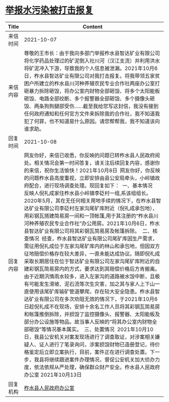 # <a href="http://www.shangluo.gov.cn/zmhd/ldxxxx.jsp?urltype=leadermail.LeaderMailContentUrl&wbtreeid=1112&leadermailid=7970">举报水污染被打击报复</a>
|Title|Content|
|:---:|---|
|来信时间|2021-10-07|
|来信内容|尊敬的王市长：由于我向多部门举报柞水县智达矿业有限公司将化学药品处理过的矿泥倒入社川河（汉江支流）并利用洪水将矿泥冲入下游，导致我的个人信息被泄漏。2021年10月6日，柞水县智达矿业有限公司对我打击报复。将我带领五家贫困户所建立的柞水县川河种养殖农民专业合作社两座办公室打砸暴力拆除砸毁，将办公室内财物全部砸毁、将多个太阳能板砸毁、电路全部绞断、多个报警器全部砸毁、多个摄像头砸毁、两条狗狗腿部受伤……截至我给您写这封信，我没有接到任何政府通知和任何官方文件来拆除我的合作社，我不知道我犯了何罪，也不知道是什么原因。请您帮帮我，我不知道该向谁求助。|
|回复时间|2021-10-08|
|回复内容|网友你好，来信已收悉，你反映的问题已转柞水县人民政府阅处。相关情况会第一时间答复，请关注后续回复内容，感谢你的来信，祝你生活愉快！2021年10月8日  网友你好，你反映的问题柞水县高度重视，立即安排由县公安局牵头，小岭镇政府配合，进行现场调查处理。现回复如下：  一、基本情况   反映人倪礼成家住柞水县小岭镇李砭村一组,系该组组长。2020年5月，其在无任何相关用地手续的情况下，在柞水县智达矿业有限公司李砭村左家沟尾矿库附近（倪礼成承包地），用彩钢瓦搭建简易房一间和一顶帐篷,用于其注册的“柞水县川河种养殖农民专业合作社”办公用房。2021年10月6日，柞水县智达矿业有限公司将其彩钢瓦简易房及帐篷拆除。  二、核查情况  经查，柞水县智达矿业有限公司尾矿库因生产需求，需征用倪礼成位于左家沟尾矿库内的林山和承包地，但因双方征地赔偿价格存在较大差异，一直未能达成协议。随即倪礼成采取长期居住在位于智达矿业有限公司左家沟尾矿库附近的自建彩钢瓦简易房内的方式，要求达到其赔偿价格后方肯搬离。由于近期汛情雨水较多，进入左家沟的道路被水毁中断，且极有可能发生滑坡、泥石流等次生灾害，加之其与家人上下山一直使用该尾矿库输矿管道攀爬，存在较大安全隐患。柞水县智达矿业有限公司在多次劝阻无效的情况下，于2021年10月6日趁倪礼成不在现场，安排十余名工作人员将其彩钢瓦简易房和帐篷推倒拆除，并损毁了监控摄像头、报警器、太阳能板及部分办公设施等物品。故当事人反映的“将其办公室内财物全部砸毁”等情况基本属实。  三、处置情况  2021年10月10日，我县公安机关对案发现场进行了调查取证，对涉案相关嫌疑人、证人进行了笔录询问，涉案损毁财物已造册登记，待价格鉴定后立即立案执行，目前，案件正在进行调查处置。下一步，我县将继续跟进案件办理情况，督促公安机关加大侦办力度，依法依规从严处理，确保群众财产安全。柞水县人民政府办公室 2021年10月13日|
|回复机构|<a href="../../categories/agencies/柞水县人民政府办公室.md">柞水县人民政府办公室</a>|
